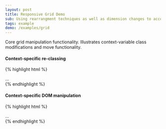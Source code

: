 ```yaml
---
layout: post
title: Responsive Grid Demo
sub: Using rearrangment techniques as well as dimension changes to accommodate different size devices.
tags: example
demo: /examples/grid
---
```


Core grid manipulation functionality. Illustrates context-variable class modifications and move functionality.

#### Context-specific re-classing

{% highlight html %}
<section class="col10wide column"
	 in data-in-base-class="column"
	 data-in-mobile-class="col3wide"
	 data-in-tablet-class="col6wide"
	 data-in-standard-class="col10wide">
  ...
</section>
{% endhighlight %}

#### Context-specific DOM manipulation

{% highlight html %}
<div id="ad">
  <div in data-in-base-append="#ad"
       data-in-standard-append="#ad"
       data-in-mobile-append="#mobile_ad"
       data-in-tablet-append="#tablet_ad">
    ...
  </div>
</div>
<div id="mobile_ad"></div>
<div id="tablet_ad"></div>
{% endhighlight %}
